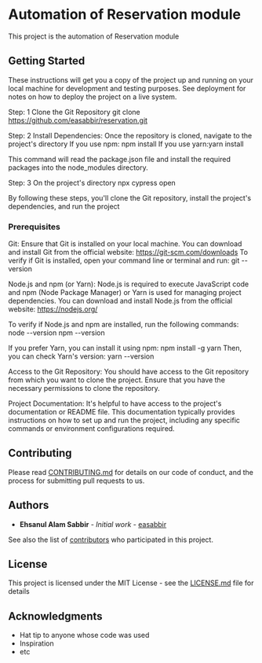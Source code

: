 # Automation of Reservation module

This project is the automation of Reservation module

## Getting Started

These instructions will get you a copy of the project up and running on your local machine for development and testing purposes. See deployment for notes on how to deploy the project on a live system.

Step: 1 Clone the Git Repository
git clone https://github.com/easabbir/reservation.git

Step: 2 Install Dependencies: Once the repository is cloned, navigate to the project's directory 
If you use npm: npm install
If you use yarn:yarn install

This command will read the package.json file and install the required packages into the node_modules directory.

Step: 3 On the project's directory
npx cypress open

By following these steps, you'll clone the Git repository, install the project's dependencies, and run the project 

### Prerequisites

Git: Ensure that Git is installed on your local machine. 
You can download and install Git from the official website: https://git-scm.com/downloads
To verify if Git is installed, open your command line or terminal and run: git --version

Node.js and npm (or Yarn): 
Node.js is required to execute JavaScript code and npm (Node Package Manager) or 
Yarn is used for managing project dependencies. 
You can download and install Node.js from the official website: https://nodejs.org/

To verify if Node.js and npm are installed, run the following commands: 
node --version
npm --version

If you prefer Yarn, you can install it using npm: npm install -g yarn
Then, you can check Yarn's version:
yarn --version

Access to the Git Repository: You should have access to the Git repository from which you want to clone the project. 
Ensure that you have the necessary permissions to clone the repository.

Project Documentation: It's helpful to have access to the project's documentation or README file. 
This documentation typically provides instructions on how to set up and run the project, 
including any specific commands or environment configurations required.

## Contributing

Please read [CONTRIBUTING.md](https://gist.github.com/PurpleBooth/b24679402957c63ec426) for details on our code of conduct, and the process for submitting pull requests to us.

## Authors

* **Ehsanul Alam Sabbir** - *Initial work* - [easabbir](https://github.com/easabbir)

See also the list of [contributors](https://github.com/your/project/contributors) who participated in this project.

## License

This project is licensed under the MIT License - see the [LICENSE.md](LICENSE.md) file for details

## Acknowledgments

* Hat tip to anyone whose code was used
* Inspiration
* etc
